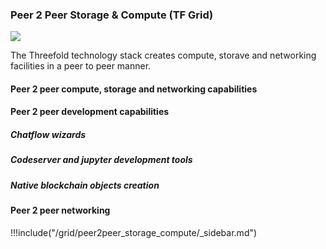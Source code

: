 ### Peer 2 Peer Storage & Compute (TF Grid)

![](/grid/peer2peer_storage_compute/img/header.png)

The Threefold technology stack creates compute, storave and networking facilities in a peer to peer manner.

#### Peer 2 peer compute, storage and networking capabilities

#### Peer 2 peer development capabilities

##### Chatflow wizards
##### Codeserver and jupyter development tools
##### Native blockchain objects creation

#### Peer 2 peer networking


!!!include("/grid/peer2peer_storage_compute/_sidebar.md")

